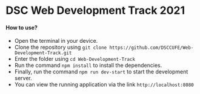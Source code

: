 # DSC Web Development Track 2021

#### How to use?

- Open the terminal in your device.
- Clone the repository using `git clone https://github.com/DSCCUFE/Web-Development-Track.git`
- Enter the folder using `cd Web-Development-Track`
- Run the command `npm install` to install the dependencies.
- Finally, run the command `npm run dev-start` to start the development server.
- You can view the running application via the link `http://localhost:8080`